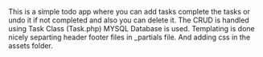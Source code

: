 This is a simple todo app where you can add tasks complete the tasks or undo it if not completed and also you can delete it.
The CRUD is handled using Task Class (Task.php)
MYSQL Database is used.
Templating is done nicely separting header footer files in _partials file.
And adding css in the assets folder.
